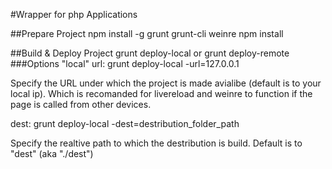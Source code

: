 #Wrapper for php Applications

##Prepare Project
npm install -g grunt grunt-cli weinre
npm install

##Build & Deploy Project
grunt deploy-local
or 
grunt deploy-remote
###Options "local"
url:  grunt deploy-local -url=127.0.0.1

Specify the URL under which the project is made avialibe (default is to your local ip). Which is recomanded for livereload and weinre to function if the page is called from other devices.

dest: grunt deploy-local -dest=destribution_folder_path

Specify the realtive path to which the destribution is build. Default is to "dest" (aka "./dest")

